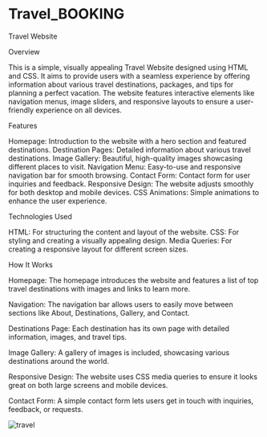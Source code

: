 # Travel_BOOKING
Travel Website

Overview

This is a simple, visually appealing Travel Website designed using HTML and CSS. It aims to provide users with a seamless experience by offering information about various travel destinations, packages, and tips for planning a perfect vacation. The website features interactive elements like navigation menus, image sliders, and responsive layouts to ensure a user-friendly experience on all devices.

Features

Homepage: Introduction to the website with a hero section and featured destinations.
Destination Pages: Detailed information about various travel destinations.
Image Gallery: Beautiful, high-quality images showcasing different places to visit.
Navigation Menu: Easy-to-use and responsive navigation bar for smooth browsing.
Contact Form: Contact form for user inquiries and feedback.
Responsive Design: The website adjusts smoothly for both desktop and mobile devices.
CSS Animations: Simple animations to enhance the user experience.

Technologies Used

HTML: For structuring the content and layout of the website.
CSS: For styling and creating a visually appealing design.
Media Queries: For creating a responsive layout for different screen sizes.

How It Works

Homepage:
The homepage introduces the website and features a list of top travel destinations with images and links to learn more.

Navigation:
The navigation bar allows users to easily move between sections like About, Destinations, Gallery, and Contact.

Destinations Page:
Each destination has its own page with detailed information, images, and travel tips.

Image Gallery:
A gallery of images is included, showcasing various destinations around the world.

Responsive Design:
The website uses CSS media queries to ensure it looks great on both large screens and mobile devices.

Contact Form:
A simple contact form lets users get in touch with inquiries, feedback, or requests.

![travel](https://github.com/user-attachments/assets/069a70fa-4277-44bc-b966-a70975f648d2)
